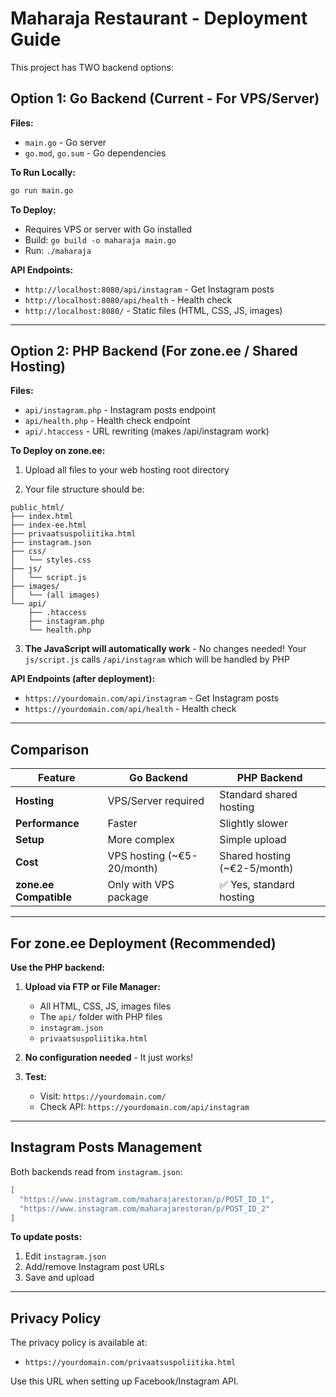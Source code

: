 # Maharaja Restaurant - Deployment Guide

This project has TWO backend options:

## Option 1: Go Backend (Current - For VPS/Server)

**Files:**
- `main.go` - Go server
- `go.mod`, `go.sum` - Go dependencies

**To Run Locally:**
```bash
go run main.go
```

**To Deploy:**
- Requires VPS or server with Go installed
- Build: `go build -o maharaja main.go`
- Run: `./maharaja`

**API Endpoints:**
- `http://localhost:8080/api/instagram` - Get Instagram posts
- `http://localhost:8080/api/health` - Health check
- `http://localhost:8080/` - Static files (HTML, CSS, JS, images)

---

## Option 2: PHP Backend (For zone.ee / Shared Hosting)

**Files:**
- `api/instagram.php` - Instagram posts endpoint
- `api/health.php` - Health check endpoint
- `api/.htaccess` - URL rewriting (makes /api/instagram work)

**To Deploy on zone.ee:**

1. Upload all files to your web hosting root directory

2. Your file structure should be:
```
public_html/
├── index.html
├── index-ee.html
├── privaatsuspoliitika.html
├── instagram.json
├── css/
│   └── styles.css
├── js/
│   └── script.js
├── images/
│   └── (all images)
└── api/
    ├── .htaccess
    ├── instagram.php
    └── health.php
```

3. **The JavaScript will automatically work** - No changes needed!
   Your `js/script.js` calls `/api/instagram` which will be handled by PHP

**API Endpoints (after deployment):**
- `https://yourdomain.com/api/instagram` - Get Instagram posts
- `https://yourdomain.com/api/health` - Health check

---

## Comparison

| Feature | Go Backend | PHP Backend |
|---------|------------|-------------|
| **Hosting** | VPS/Server required | Standard shared hosting |
| **Performance** | Faster | Slightly slower |
| **Setup** | More complex | Simple upload |
| **Cost** | VPS hosting (~€5-20/month) | Shared hosting (~€2-5/month) |
| **zone.ee Compatible** | Only with VPS package | ✅ Yes, standard hosting |

---

## For zone.ee Deployment (Recommended)

**Use the PHP backend:**

1. **Upload via FTP or File Manager:**
   - All HTML, CSS, JS, images files
   - The `api/` folder with PHP files
   - `instagram.json`
   - `privaatsuspoliitika.html`

2. **No configuration needed** - It just works!

3. **Test:**
   - Visit: `https://yourdomain.com/`
   - Check API: `https://yourdomain.com/api/instagram`

---

## Instagram Posts Management

Both backends read from `instagram.json`:

```json
[
  "https://www.instagram.com/maharajarestoran/p/POST_ID_1",
  "https://www.instagram.com/maharajarestoran/p/POST_ID_2"
]
```

**To update posts:**
1. Edit `instagram.json`
2. Add/remove Instagram post URLs
3. Save and upload

---

## Privacy Policy

The privacy policy is available at:
- `https://yourdomain.com/privaatsuspoliitika.html`

Use this URL when setting up Facebook/Instagram API.
